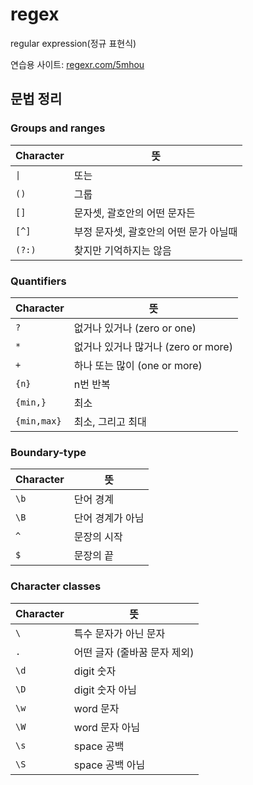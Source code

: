 # regex
regular expression(정규 표현식)

연습용 사이트: [regexr.com/5mhou](https://regexr.com/5ml92)

## 문법 정리

### Groups and ranges

| Character | 뜻                                     |
| --------- | -------------------------------------- |
| `\|`      | 또는                                   |
| `()`      | 그룹                                   |
| `[]`      | 문자셋, 괄호안의 어떤 문자든           |
| `[^]`     | 부정 문자셋, 괄호안의 어떤 문가 아닐때 |
| `(?:)`    | 찾지만 기억하지는 않음                 |

### Quantifiers

| Character   | 뜻                                  |
| ----------- | ----------------------------------- |
| `?`         | 없거나 있거나 (zero or one)         |
| `*`         | 없거나 있거나 많거나 (zero or more) |
| `+`         | 하나 또는 많이 (one or more)        |
| `{n}`       | n번 반복                            |
| `{min,}`    | 최소                                |
| `{min,max}` | 최소, 그리고 최대                   |

### Boundary-type

| Character | 뜻               |
| --------- | ---------------- |
| `\b`      | 단어 경계        |
| `\B`      | 단어 경계가 아님 |
| `^`       | 문장의 시작      |
| `$`       | 문장의 끝        |

### Character classes

| Character | 뜻                           |
| --------- | ---------------------------- |
| `\`       | 특수 문자가 아닌 문자        |
| `.`       | 어떤 글자 (줄바꿈 문자 제외) |
| `\d`      | digit 숫자                   |
| `\D`      | digit 숫자 아님              |
| `\w`      | word 문자                    |
| `\W`      | word 문자 아님               |
| `\s`      | space 공백                   |
| `\S`      | space 공백 아님              |
